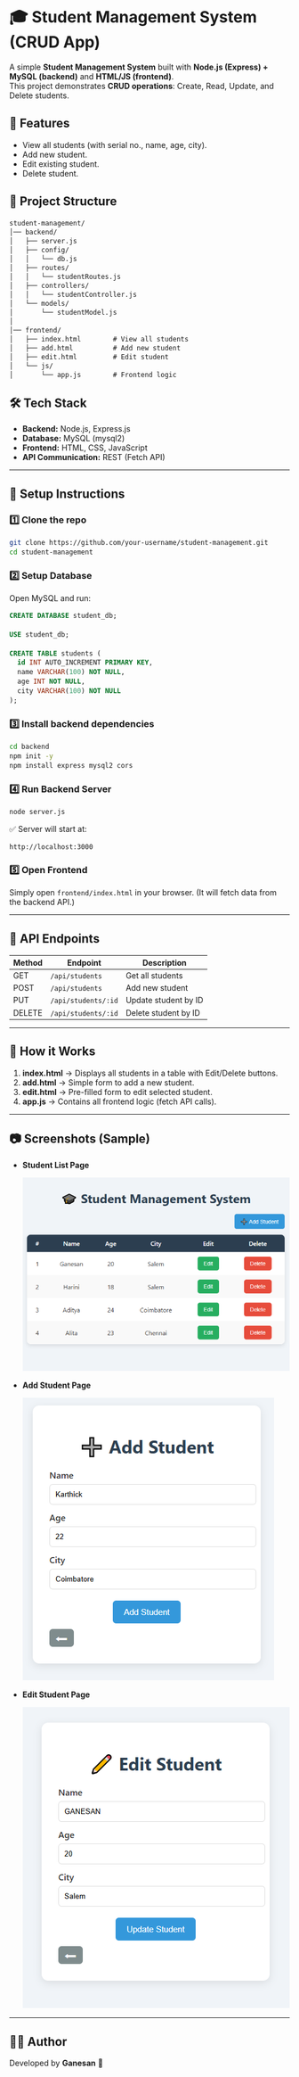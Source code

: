 # 🎓 Student Management System (CRUD App)

A simple **Student Management System** built with **Node.js (Express) + MySQL (backend)** and **HTML/JS (frontend)**.  
This project demonstrates **CRUD operations**: Create, Read, Update, and Delete students.

## 📌 Features

- View all students (with serial no., name, age, city).
- Add new student.
- Edit existing student.
- Delete student.

## 📂 Project Structure

```
student-management/
│── backend/
│   ├── server.js
│   ├── config/
│   │   └── db.js
│   ├── routes/
│   │   └── studentRoutes.js
│   ├── controllers/
│   │   └── studentController.js
│   └── models/
│       └── studentModel.js
│
│── frontend/
│   ├── index.html        # View all students
│   ├── add.html          # Add new student
│   ├── edit.html         # Edit student
│   └── js/
│       └── app.js        # Frontend logic

```

## 🛠️ Tech Stack

- **Backend:** Node.js, Express.js
- **Database:** MySQL (mysql2)
- **Frontend:** HTML, CSS, JavaScript
- **API Communication:** REST (Fetch API)

---

## 🚀 Setup Instructions

### 1️⃣ Clone the repo

```bash
git clone https://github.com/your-username/student-management.git
cd student-management
```

### 2️⃣ Setup Database

Open MySQL and run:

```sql
CREATE DATABASE student_db;

USE student_db;

CREATE TABLE students (
  id INT AUTO_INCREMENT PRIMARY KEY,
  name VARCHAR(100) NOT NULL,
  age INT NOT NULL,
  city VARCHAR(100) NOT NULL
);
```

### 3️⃣ Install backend dependencies

```bash
cd backend
npm init -y
npm install express mysql2 cors
```

### 4️⃣ Run Backend Server

```bash
node server.js
```

✅ Server will start at:

```
http://localhost:3000
```

### 5️⃣ Open Frontend

Simply open `frontend/index.html` in your browser.
(It will fetch data from the backend API.)

---

## 📡 API Endpoints

| Method | Endpoint            | Description          |
| ------ | ------------------- | -------------------- |
| GET    | `/api/students`     | Get all students     |
| POST   | `/api/students`     | Add new student      |
| PUT    | `/api/students/:id` | Update student by ID |
| DELETE | `/api/students/:id` | Delete student by ID |

---

## 🎯 How it Works

1. **index.html** → Displays all students in a table with Edit/Delete buttons.
2. **add.html** → Simple form to add a new student.
3. **edit.html** → Pre-filled form to edit selected student.
4. **app.js** → Contains all frontend logic (fetch API calls).

---

## 📷 Screenshots (Sample)

- **Student List Page**

  ![Student List](./Screenshots/student-list.png)

- **Add Student Page**

  ![Add Student](./Screenshots/add-student.png)

- **Edit Student Page**

  ![Edit Student](./Screenshots/edit-student.png)

---

## 👨‍💻 Author

Developed by **Ganesan** 🚀
